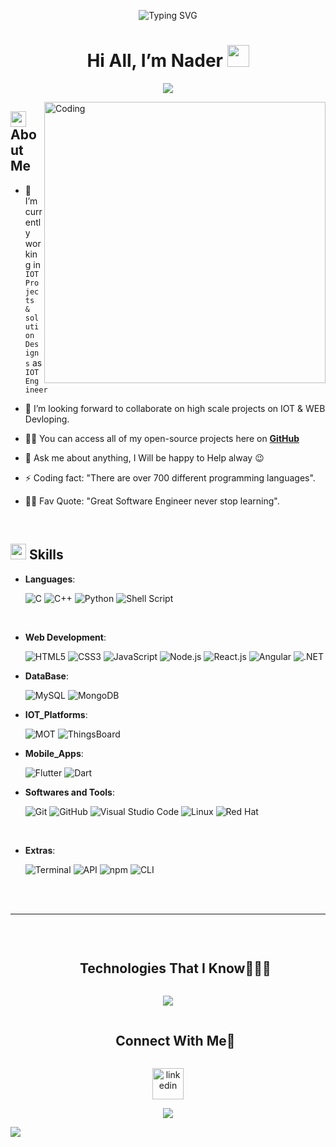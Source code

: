 <div align="center">
  
![Typing SVG](https://readme-typing-svg.herokuapp.com?font=ROBOT&size=25&color=39FF14&background=000000&center=true&vCenter=true&width=490&lines=%3E+Welcome+to+my+GitHub+profile...!)

</div>

<h1 align="center"> Hi All, I’m Nader <img src="https://media.giphy.com/media/hvRJCLFzcasrR4ia7z/giphy.gif" width="35"></h1>


<p align="center">
  <a href="https://github.com/DenverCoder1/readme-typing-svg">
    <img src="https://readme-typing-svg.herokuapp.com?font=Times+New+Roman&color=cyan&size=25&center=true&vCenter=true&width=600&height=100&lines=Full+Stack+Developer;Expert+in+IoT+Technologies;Software+Engineer;My+passion+is+providing+solutions;using+all+existing+technologies;That's+why+I'm+always+learning+new+technologies+everyday+and+using+them+in+real+projects;Especially+in+Web+Development+and+IoT;Software+and+IoT+are+my+life+%E2%99%A5;">
  </a>
</p>





<img align="right" alt="Coding" width="450" src="https://cdn.dribbble.com/users/1162077/screenshots/3848914/programmer.gif">

## <img src="https://c.tenor.com/NCRHhqkXrJYAAAAi/programmers-go-internet.gif" width="25">  <b>About Me</b>

- 🔭 I’m currently working in `IOT Projects & solution Designs` as `IOT Engineer`

- 👯 I’m looking forward to collaborate on high scale projects on IOT & WEB Devloping.

- 👨‍💻 You can access all of my open-source projects here on **[GitHub](https://github.com/naderyn?tab=repositories)**

- 💬 Ask me about anything, I Will be happy to Help alway 😉

- ⚡ Coding fact: "There are over 700 different programming languages".

- 💪🏼 Fav Quote: "Great Software Engineer never stop learning".

<br>

## <img src="https://media2.giphy.com/media/QssGEmpkyEOhBCb7e1/giphy.gif?cid=ecf05e47a0n3gi1bfqntqmob8g9aid1oyj2wr3ds3mg700bl&rid=giphy.gif" width ="25"><b> Skills</b>

<p align="center">

- **Languages**:
    
    ![C](https://img.shields.io/badge/C%20-%232370ED.svg?style=for-the-badge&logo=c&logoColor=white)
    ![C++](https://img.shields.io/badge/C++%20-%2300599C.svg?style=for-the-badge&logo=c%2B%2B&logoColor=white)
    ![Python](https://img.shields.io/badge/Python%20-%2314354C.svg?style=for-the-badge&logo=python&logoColor=white)
    ![Shell Script](https://img.shields.io/badge/shell_script-%23121011.svg?style=for-the-badge&logo=gnu-bash&logoColor=white)


<br>   
    
- **Web Development**:

    ![HTML5](https://img.shields.io/badge/HTML5%20-%23E34F26.svg?style=for-the-badge&logo=html5&logoColor=white)
    ![CSS3](https://img.shields.io/badge/CSS%20-%231572B6.svg?style=for-the-badge&logo=css3&logoColor=white)
    ![JavaScript](https://img.shields.io/badge/JavaScript%20-%23F7DF1E.svg?style=for-the-badge&logo=javascript&logoColor=black)
    ![Node.js](https://img.shields.io/badge/Node.js%20-%23339933.svg?style=for-the-badge&logo=node.js&logoColor=white)
    ![React.js](https://img.shields.io/badge/React.js%20-%2361DAFB.svg?style=for-the-badge&logo=react&logoColor=white)
    ![Angular](https://img.shields.io/badge/Angular%20-%23DD0031.svg?style=for-the-badge&logo=angular&logoColor=white)
    ![.NET](https://img.shields.io/badge/.NET%20-%235C2D91.svg?style=for-the-badge&logo=.net&logoColor=white)

- **DataBase**:

    ![MySQL](https://img.shields.io/badge/mysql-%2300f.svg?style=for-the-badge&logo=mysql&logoColor=white)
    ![MongoDB](https://img.shields.io/badge/MongoDB%20-%2347A248.svg?style=for-the-badge&logo=mongodb&logoColor=white)


 - **IOT_Platforms**:
           
    ![MOT](https://img.shields.io/badge/MOT%20-%238AC6F1.svg?style=for-the-badge)
    ![ThingsBoard](https://img.shields.io/badge/ThingsBoard%20-%231E90FF.svg?style=for-the-badge)

 - **Mobile_Apps**:

    ![Flutter](https://img.shields.io/badge/Flutter%20-%2302569B.svg?style=for-the-badge&logo=flutter&logoColor=white)
    ![Dart](https://img.shields.io/badge/Dart%20-%230175C2.svg?style=for-the-badge&logo=dart&logoColor=white)

                 
                 
- **Softwares and Tools**:

    ![Git](https://img.shields.io/badge/git-%23F05033.svg?style=for-the-badge&logo=git&logoColor=white)
    ![GitHub](https://img.shields.io/badge/github-%23121011.svg?style=for-the-badge&logo=github&logoColor=white)
    ![Visual Studio Code](https://img.shields.io/badge/Visual%20Studio%20Code-0078d7.svg?style=for-the-badge&logo=visual-studio-code&logoColor=white)
    ![Linux](https://img.shields.io/badge/Linux-FCC624?style=for-the-badge&logo=linux&logoColor=black) 
    ![Red Hat](https://img.shields.io/badge/Red%20Hat%20-%23EE0000.svg?style=for-the-badge&logo=red-hat&logoColor=white)


<br>

- **Extras**:

    ![Terminal](https://img.shields.io/badge/Terminal-%23054020?style=for-the-badge&logo=gnu-bash&logoColor=white)
    ![API](https://img.shields.io/badge/API%20-%23007ACC.svg?style=for-the-badge)
    ![npm](https://img.shields.io/badge/npm%20-%23CB3837.svg?style=for-the-badge&logo=npm&logoColor=white)
    ![CLI](https://img.shields.io/badge/CLI%20-%23117D62.svg?style=for-the-badge&logo=terminal&logoColor=white)



</p>

<br>
<br>

-----

<br>

<!--h1 without bottom border-->
<div id="user-content-toc">
  <ul align="center">
    <summary><h2 style="display: inline-block">Technologies That I Know👨🏻‍💻</h2></summary>
  </ul>
</div>
<!--tech stack icons-->
<p align="center">
  <a href="https://skillicons.dev">
    <img src="https://skillicons.dev/icons?i=git,aws,bootstrap,c,cpp,css,discord,docker,dynamodb,express,figma,firebase,github,html,idea,java,js,kotlin,linux,md,materialui,mongodb,mysql,nextjs,nodejs,postman,py,react,redux,tailwind,ts,vscode&perline=14" />
  </a>
</p>


<!-- Connect with me -->
<!--h2 without bottom border-->
<div id="user-content-toc">
  <ul align="center">
    <summary><h2 style="display: inline-block">Connect With Me🤝</h2></summary>
  </ul>
</div>

<!--icons and links-->
<p align="center">
<a href="https://www.linkedin.com/in/nader-sayed-y/" target="blank"><img align="center" src="https://user-images.githubusercontent.com/88904952/234979284-68c11d7f-1acc-4f0c-ac78-044e1037d7b0.png" alt="linkedin" height="50" width="50" /></a>
</p>


<!--profile visit count-->
<div align="center">
  
[![](https://visitcount.itsvg.in/api?id=1010nishant&icon=3&color=6)](https://visitcount.itsvg.in)
  
</div>

<!--horizontal divider(gradiant)-->
<img src="https://user-images.githubusercontent.com/73097560/115834477-dbab4500-a447-11eb-908a-139a6edaec5c.gif">
